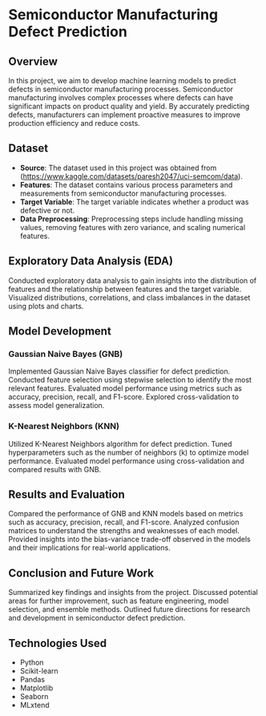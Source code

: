 # Semiconductor Manufacturing Defect Prediction

## Overview
In this project, we aim to develop machine learning models to predict defects in semiconductor manufacturing processes. Semiconductor manufacturing involves complex processes where defects can have significant impacts on product quality and yield. By accurately predicting defects, manufacturers can implement proactive measures to improve production efficiency and reduce costs.

## Dataset
- **Source**: The dataset used in this project was obtained from (https://www.kaggle.com/datasets/paresh2047/uci-semcom/data).
- **Features**: The dataset contains various process parameters and measurements from semiconductor manufacturing processes.
- **Target Variable**: The target variable indicates whether a product was defective or not.
- **Data Preprocessing**: Preprocessing steps include handling missing values, removing features with zero variance, and scaling numerical features.

## Exploratory Data Analysis (EDA)
Conducted exploratory data analysis to gain insights into the distribution of features and the relationship between features and the target variable. Visualized distributions, correlations, and class imbalances in the dataset using plots and charts.

## Model Development
### Gaussian Naive Bayes (GNB)
Implemented Gaussian Naive Bayes classifier for defect prediction. Conducted feature selection using stepwise selection to identify the most relevant features. Evaluated model performance using metrics such as accuracy, precision, recall, and F1-score. Explored cross-validation to assess model generalization.

### K-Nearest Neighbors (KNN)
Utilized K-Nearest Neighbors algorithm for defect prediction. Tuned hyperparameters such as the number of neighbors (k) to optimize model performance. Evaluated model performance using cross-validation and compared results with GNB.

## Results and Evaluation
Compared the performance of GNB and KNN models based on metrics such as accuracy, precision, recall, and F1-score. Analyzed confusion matrices to understand the strengths and weaknesses of each model. Provided insights into the bias-variance trade-off observed in the models and their implications for real-world applications.

## Conclusion and Future Work
Summarized key findings and insights from the project.
Discussed potential areas for further improvement, such as feature engineering, model selection, and ensemble methods.
Outlined future directions for research and development in semiconductor defect prediction.

## Technologies Used
- Python
- Scikit-learn
- Pandas
- Matplotlib
- Seaborn
- MLxtend
